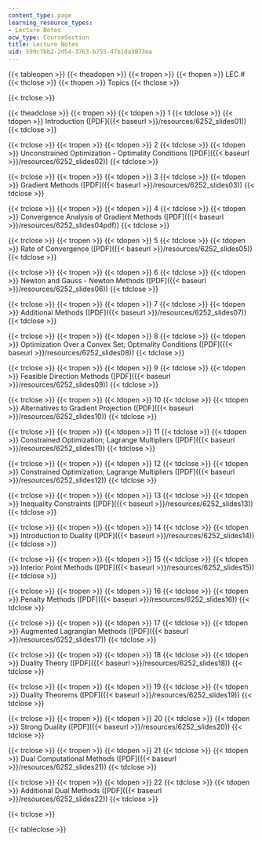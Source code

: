 ```yaml
---
content_type: page
learning_resource_types:
- Lecture Notes
ocw_type: CourseSection
title: Lecture Notes
uid: 599c7bb2-2d54-3763-b755-47b1da3073ea
---
```


{{< tableopen >}}
{{< theadopen >}}
{{< tropen >}}
{{< thopen >}}
LEC #
{{< thclose >}}
{{< thopen >}}
Topics
{{< thclose >}}

{{< trclose >}}

{{< theadclose >}}
{{< tropen >}}
{{< tdopen >}}
1
{{< tdclose >}}
{{< tdopen >}}
Introduction ([PDF]({{< baseurl >}}/resources/6252_slides01))
{{< tdclose >}}

{{< trclose >}}
{{< tropen >}}
{{< tdopen >}}
2
{{< tdclose >}}
{{< tdopen >}}
Unconstrained Optimization - Optimality Conditions ([PDF]({{< baseurl >}}/resources/6252_slides02))
{{< tdclose >}}

{{< trclose >}}
{{< tropen >}}
{{< tdopen >}}
3
{{< tdclose >}}
{{< tdopen >}}
Gradient Methods ([PDF]({{< baseurl >}}/resources/6252_slides03))
{{< tdclose >}}

{{< trclose >}}
{{< tropen >}}
{{< tdopen >}}
4
{{< tdclose >}}
{{< tdopen >}}
Convergence Analysis of Gradient Methods ([PDF]({{< baseurl >}}/resources/6252_slides04pdf))
{{< tdclose >}}

{{< trclose >}}
{{< tropen >}}
{{< tdopen >}}
5
{{< tdclose >}}
{{< tdopen >}}
Rate of Convergence ([PDF]({{< baseurl >}}/resources/6252_slides05))
{{< tdclose >}}

{{< trclose >}}
{{< tropen >}}
{{< tdopen >}}
6
{{< tdclose >}}
{{< tdopen >}}
Newton and Gauss - Newton Methods ([PDF]({{< baseurl >}}/resources/6252_slides06))
{{< tdclose >}}

{{< trclose >}}
{{< tropen >}}
{{< tdopen >}}
7
{{< tdclose >}}
{{< tdopen >}}
Additional Methods ([PDF]({{< baseurl >}}/resources/6252_slides07))
{{< tdclose >}}

{{< trclose >}}
{{< tropen >}}
{{< tdopen >}}
8
{{< tdclose >}}
{{< tdopen >}}
Optimization Over a Convex Set; Optimality Conditions ([PDF]({{< baseurl >}}/resources/6252_slides08))
{{< tdclose >}}

{{< trclose >}}
{{< tropen >}}
{{< tdopen >}}
9
{{< tdclose >}}
{{< tdopen >}}
Feasible Direction Methods ([PDF]({{< baseurl >}}/resources/6252_slides09))
{{< tdclose >}}

{{< trclose >}}
{{< tropen >}}
{{< tdopen >}}
10
{{< tdclose >}}
{{< tdopen >}}
Alternatives to Gradient Projection ([PDF]({{< baseurl >}}/resources/6252_slides10))
{{< tdclose >}}

{{< trclose >}}
{{< tropen >}}
{{< tdopen >}}
11
{{< tdclose >}}
{{< tdopen >}}
Constrained Optimization; Lagrange Multipliers ([PDF]({{< baseurl >}}/resources/6252_slides11))
{{< tdclose >}}

{{< trclose >}}
{{< tropen >}}
{{< tdopen >}}
12
{{< tdclose >}}
{{< tdopen >}}
Constrained Optimization; Lagrange Multipliers ([PDF]({{< baseurl >}}/resources/6252_slides12))
{{< tdclose >}}

{{< trclose >}}
{{< tropen >}}
{{< tdopen >}}
13
{{< tdclose >}}
{{< tdopen >}}
Inequality Constraints ([PDF]({{< baseurl >}}/resources/6252_slides13))
{{< tdclose >}}

{{< trclose >}}
{{< tropen >}}
{{< tdopen >}}
14
{{< tdclose >}}
{{< tdopen >}}
Introduction to Duality ([PDF]({{< baseurl >}}/resources/6252_slides14))
{{< tdclose >}}

{{< trclose >}}
{{< tropen >}}
{{< tdopen >}}
15
{{< tdclose >}}
{{< tdopen >}}
Interior Point Methods ([PDF]({{< baseurl >}}/resources/6252_slides15))
{{< tdclose >}}

{{< trclose >}}
{{< tropen >}}
{{< tdopen >}}
16
{{< tdclose >}}
{{< tdopen >}}
Penalty Methods ([PDF]({{< baseurl >}}/resources/6252_slides16))
{{< tdclose >}}

{{< trclose >}}
{{< tropen >}}
{{< tdopen >}}
17
{{< tdclose >}}
{{< tdopen >}}
Augmented Lagrangian Methods ([PDF]({{< baseurl >}}/resources/6252_slides17))
{{< tdclose >}}

{{< trclose >}}
{{< tropen >}}
{{< tdopen >}}
18
{{< tdclose >}}
{{< tdopen >}}
Duality Theory ([PDF]({{< baseurl >}}/resources/6252_slides18))
{{< tdclose >}}

{{< trclose >}}
{{< tropen >}}
{{< tdopen >}}
19
{{< tdclose >}}
{{< tdopen >}}
Duality Theorems ([PDF]({{< baseurl >}}/resources/6252_slides19))
{{< tdclose >}}

{{< trclose >}}
{{< tropen >}}
{{< tdopen >}}
20
{{< tdclose >}}
{{< tdopen >}}
Strong Duality ([PDF]({{< baseurl >}}/resources/6252_slides20))
{{< tdclose >}}

{{< trclose >}}
{{< tropen >}}
{{< tdopen >}}
21
{{< tdclose >}}
{{< tdopen >}}
Dual Computational Methods ([PDF]({{< baseurl >}}/resources/6252_slides21))
{{< tdclose >}}

{{< trclose >}}
{{< tropen >}}
{{< tdopen >}}
22
{{< tdclose >}}
{{< tdopen >}}
Additional Dual Methods ([PDF]({{< baseurl >}}/resources/6252_slides22))
{{< tdclose >}}

{{< trclose >}}

{{< tableclose >}}
